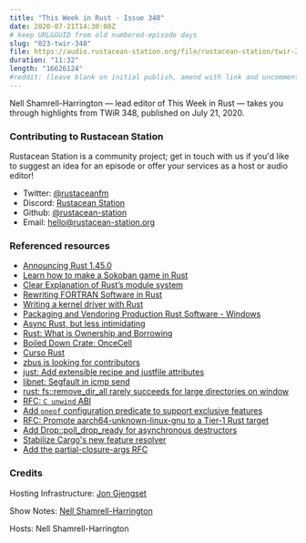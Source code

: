 ```yaml
---
title: "This Week in Rust - Issue 348"
date: 2020-07-21T14:30:00Z
# keep URL&GUID from old numbered-episode days
slug: "023-twir-348"
file: https://audio.rustacean-station.org/file/rustacean-station/twir-2020-07-21.mp3
duration: "11:32"
length: "16626124"
#reddit: (leave blank on initial publish, amend with link and uncomment this line after Reddit thread has been posted)
---
```


Nell Shamrell-Harrington — lead editor of This Week in Rust — takes you through highlights from TWiR 348, published on July 21, 2020.

<!--
The episode introduction goes here.
The first paragraph should ideally be short, and is used in various
places as a "short description" for the episode. Any subsequent
paragraphs show up as "expanded description".
-->

### Contributing to Rustacean Station

<!-- You can probably leave this as-is -->

Rustacean Station is a community project; get in touch with us if you'd like to suggest an idea for an episode or offer your services as a host or audio editor!

 - Twitter: [@rustaceanfm](https://twitter.com/rustaceanfm)
 - Discord: [Rustacean Station](https://discord.gg/cHc3Gyc)
 - Github: [@rustacean-station](https://github.com/rustacean-station/)
 - Email: [hello@rustacean-station.org](mailto:hello@rustacean-station.org)

### Referenced resources

- [Announcing Rust 1.45.0](https://blog.rust-lang.org/2020/07/16/Rust-1.45.0.html)
- [Learn how to make a Sokoban game in Rust](https://sokoban.iolivia.me/c01-00-intro.html)
- [Clear Explanation of Rust’s module system](http://www.sheshbabu.com/posts/rust-module-system/)
- [Rewriting FORTRAN Software in Rust](https://mckeogh.tech/post/shallow-water/)
- [Writing a kernel driver with Rust](https://not-matthias.github.io/kernel-driver-with-rust/)
- [Packaging and Vendoring Production Rust Software - Windows](https://ebbflow.io/blog/vending-win)
- [Async Rust, but less intimidating](https://dev.to/dotxlem/async-rust-but-less-intimidating-2c13)
- [Rust: What is Ownership and Borrowing](https://www.youtube.com/watch?v=79phqVpE7cU)
- [Boiled Down Crate: OnceCell](https://www.youtube.com/watch?v=YBG8QTO8fNI&feature=youtu.be)
- [Curso Rust](https://www.twitch.tv/videos/681897847)
- [zbus is looking for contributors](https://gitlab.freedesktop.org/zeenix/zbus)
- [just: Add extensible recipe and justfile attributes](https://github.com/casey/just/issues/604)
- [libnet: Segfault in icmp send](https://github.com/libpnet/libpnet/issues/449)
- [rust: fs::remove_dir_all rarely succeeds for large directories on window](https://github.com/rust-lang/rust/issues/29497)
- [RFC: `C unwind` ABI](https://github.com/rust-lang/rfcs/pull/2945)
- [Add `oneof` configuration predicate to support exclusive features](https://github.com/rust-lang/rfcs/pull/2962)
- [RFC: Promote aarch64-unknown-linux-gnu to a Tier-1 Rust target](https://github.com/rust-lang/rfcs/pull/2959)
- [Add Drop::poll_drop_ready for asynchronous destructors](https://github.com/rust-lang/rfcs/pull/2958)
- [Stabilize Cargo's new feature resolver](https://github.com/rust-lang/rfcs/pull/2957)
- [Add the partial-closure-args RFC](https://github.com/rust-lang/rfcs/pull/2956)

### Credits

Hosting Infrastructure: [Jon Gjengset](https://twitter.com/jonhoo/)

Show Notes: [Nell Shamrell-Harrington](https://twitter.com/nellshamrell)

Hosts: Nell Shamrell-Harrington
